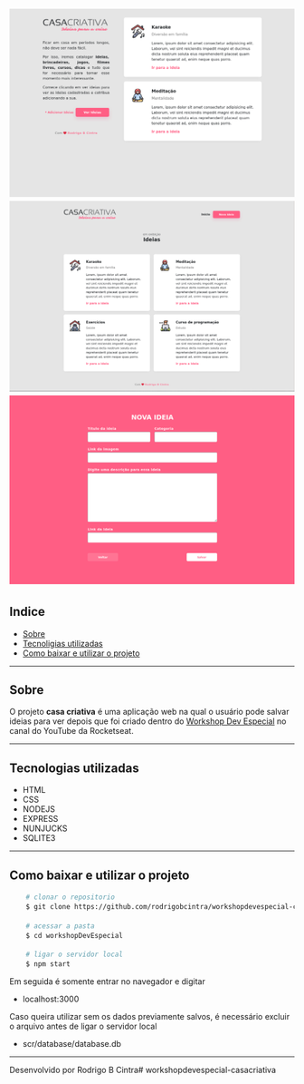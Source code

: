 <h1 align="center">
    <img src="public/projectPreview/Screenshot_2020-06-17_21-36-34.png"><img src="public/projectPreview/Screenshot_2020-06-17_21-37-10.png"><img src="public/projectPreview/Screenshot_2020-06-17_21-37-38.png">
</h1>

## Indice

- [Sobre](#-sobre)
- [Tecnoligias utilizadas](#-tecnoligias-utilizadas)
- [Como baixar e utilizar o projeto](#-como-baixar-e-utilizar-o-projeto)

---

## Sobre

O projeto **casa criativa** é uma aplicação web na qual o usuário pode salvar
ideias para ver depois que foi criado dentro do <a href="https://www.youtube.com/playlist?list=PL85ITvJ7FLohGTWaE_p0J6B-TLmQbN4ka">Workshop Dev Especial</a> no canal do YouTube da Rocketseat.

---

## Tecnologias  utilizadas

- HTML
- CSS
- NODEJS
- EXPRESS
- NUNJUCKS
- SQLITE3

---

## Como baixar e utilizar o projeto

```bash
    # clonar o repositorio
    $ git clone https://github.com/rodrigobcintra/workshopdevespecial-casacriativa.git

    # acessar a pasta
    $ cd workshopDevEspecial

    # ligar o servidor local
    $ npm start

```
Em seguida é somente entrar no navegador e digitar

- localhost:3000

Caso queira utilizar sem os dados previamente salvos, é necessário excluir o arquivo antes de ligar o servidor local

- scr/database/database.db

---

Desenvolvido por Rodrigo B Cintra# workshopdevespecial-casacriativa
